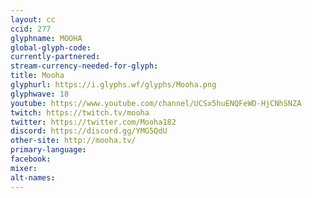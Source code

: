 ```yaml
---
layout: cc
ccid: 277
glyphname: MOOHA
global-glyph-code: 
currently-partnered: 
stream-currency-needed-for-glyph: 
title: Mooha
glyphurl: https://i.glyphs.wf/glyphs/Mooha.png
glyphwave: 18
youtube: https://www.youtube.com/channel/UCSx5huENQFeWD-HjCNhSNZA
twitch: https://twitch.tv/mooha
twitter: https://twitter.com/Mooha182
discord: https://discord.gg/YMG5QdU
other-site: http://mooha.tv/
primary-language: 
facebook: 
mixer: 
alt-names: 
---
```


